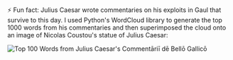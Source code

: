 ⚡ Fun fact: Julius Caesar wrote commentaries on his exploits in Gaul that survive to this day. I used Python's WordCloud library to generate the top 1000 words from his commentaries and then superimposed the cloud onto an image of Nicolas Coustou's statue of Julius Caesar:

![Top 100 Words from Julius Caesar's Commentāriī dē Bellō Gallicō](https://githubusercontent.com/RobertsEng/RobertsEng/main/caesarcloud.png)



<!--
**RobertsEng/RobertsEng** is a ✨ _special_ ✨ repository because its `README.md` (this file) appears on your GitHub profile.

Here are some ideas to get you started:

- 🔭 I’m currently working on ...
- 🌱 I’m currently learning ...
- 👯 I’m looking to collaborate on ...
- 🤔 I’m looking for help with ...
- 💬 Ask me about ...
- 📫 How to reach me: ...
- 😄 Pronouns: ...
- ⚡ Fun fact: ...
-->
